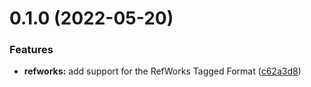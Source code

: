 # 0.1.0 (2022-05-20)


### Features

* **refworks:** add support for the RefWorks Tagged Format ([c62a3d8](https://github.com/citation-js/plugin-refworks/commit/c62a3d82d6581707d52f735206d0ba1becd6ff2f))



